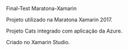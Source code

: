Final-Test Maratona-Xamarin

Projeto utilizado na Maratona Xamarin 2017.

Projeto Cats integrado com aplicação da Azure.

Criado no Xamarin Studio.
